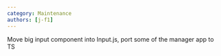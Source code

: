 ```yaml
---
category: Maintenance
authors: [j-f1]
---
```


Move big input component into Input.js, port some of the manager app to TS
